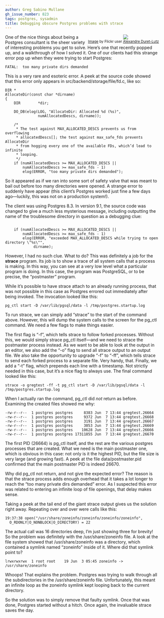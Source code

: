 ```yaml
---
author: Greg Sabino Mullane
gh_issue_number: 823
tags: postgres, sysadmin
title: Debugging obscure Postgres problems with strace
---
```




<div class="separator" style="clear: both; float: right; text-align: center;"><a href="/blog/2013/06/20/debugging-obscure-postgres-problems/image-0-big.jpeg" imageanchor="1" style="clear: right; margin-bottom: 1em; margin-left: 1em;"><img border="0" src="/blog/2013/06/20/debugging-obscure-postgres-problems/image-0.jpeg"/></a><br/><small><a href="https://www.flickr.com/photos/gadl/284995199/in/photolist-rbF9k/">
Image</a> by Flickr user <a href="https://www.flickr.com/photos/gadl/">Alexandre Duret-Lutz</a></small></div>

One of the nice things about being a Postgres consultant is the sheer 
variety of interesting problems you get to solve. Here’s one that 
recently popped up, and a walkthrough of how I solved it. One of 
our clients had this strange error pop up when they were trying 
to start Postgres:

```
FATAL:  too many private dirs demanded
```

This is a very rare and esoteric error. A peek at the source code showed 
that this error only appears in src/backend/storage/file/fd.c, like so:

```
DIR *
AllocateDir(const char *dirname)
{
    DIR        *dir;

    DO_DB(elog(LOG, "AllocateDir: Allocated %d (%s)",
               numAllocatedDescs, dirname));

    /*
     * The test against MAX_ALLOCATED_DESCS prevents us from overflowing
     * allocatedDescs[]; the test against max_safe_fds prevents AllocateDir
     * from hogging every one of the available FDs, which’d lead to infinite
     * looping.
     */
    if (numAllocatedDescs >= MAX_ALLOCATED_DESCS ||
        numAllocatedDescs >= max_safe_fds - 1)
        elog(ERROR, "too many private dirs demanded");
```

So it appeared as if we ran into some sort of safety valve that was meant to
bail out before too many directories were opened. A strange error to suddenly have
appear (this client’s Postgres worked just fine a few days ago—luckily,
this was not on a production system!).

The client was using Postgres 8.3. In version 9.1, the source code was changed to give
a much less mysterious message, including outputting the name of the
troublesome directory in question as a debugging clue:

```

    if (numAllocatedDescs >= MAX_ALLOCATED_DESCS ||
        numAllocatedDescs >= max_safe_fds - 1)
        elog(ERROR, "exceeded MAX_ALLOCATED_DESCS while trying to open directory \"%s\"",
             dirname);

```

However, I had no such clue. What to do? This was definitely a job for 
the **strace** program. Its job is to show a trace of all system calls 
that a process is making. In this way, you can see at a very low level 
what a particular program is doing. In this case, the program was PostgreSQL, or 
to be precise, the “postmaster” program.

While it’s possible to have strace attach to an already running process, 
that was not possible in this case as Postgres errored out immediately 
after being invoked. The invocation looked like this:

```
pg_ctl start -D /var/lib/pgsql/data -l /tmp/postgres.startup.log
```

To run strace, we can simply add “strace” to the start of the command 
above. However, this will dump the system calls to the screen 
for the pg_ctl command. We need a few flags to make things easier.

The first flag is “-f”, which tells strace to follow forked processes. 
Without this, we would simply strace pg_ctl itself—and we need to strace 
the postmaster process instead. As we want to be able to look at the output 
in an editor, we also add the “-o” flag to send all strace output to an output 
file. We also take the opportunity to upgrade “-f” to “-ff”, which tells strace to 
send each forked process to a separate file. Very handy, that. Finally, we 
add a “-t” flag, which prepends each line with a timestamp. Not strictly needed in this 
case, but it’s a nice flag to always use. The final command looked like this:

```
strace -o gregtest -ff -t pg_ctl start -D /var/lib/pgsql/data -l /tmp/postgres.startup.log
```

When I actually ran the command, pg_ctl did *not* return as before. Examining the created 
files showed me why:

```
-rw-r--r--  1 postgres postgres     8383 Jun  7 13:44 gregtest.26664
-rw-r--r--  1 postgres postgres     9372 Jun  7 13:44 gregtest.26668
-rw-r--r--  1 postgres postgres     3191 Jun  7 13:44 gregtest.26667
-rw-r--r--  1 postgres postgres     3053 Jun  7 13:44 gregtest.26669
-rw-r--r--  1 postgres postgres    10628 Jun  7 13:44 gregtest.26666
-rw-r--r--  1 postgres postgres 17311855 Jun  7 13:44 gregtest.26670
```

The first PID (26664) is pg_ctl itself, and the rest are the various postgres 
processes that are created. What we need is the main postmaster one, 
which is obvious in this case: not only is it the highest PID, 
but the file size is very large (and growing fast). A peek at the file 
data/postmaster.pid confirmed that the main postmaster PID is indeed 26670.

Why did pg_ctl not return, and not give the expected error? 
The reason is that the strace process adds enough overhead that it takes 
a lot longer to reach the “too many private dirs demanded” error. 
As I suspected this error was related to entering an infinite 
loop of file openings, that delay makes sense.

Taking a peek at the tail end of the giant strace output gives us the 
solution right away. Repeating over and over were calls like this:

```
19:37:38 open("/usr/share/zoneinfo/zoneinfo/zoneinfo/zoneinfo", 
  O_RDONLY|O_NONBLOCK|O_DIRECTORY) = 22
```

The actual call was 16 directories deep, I’m just showing three 
for brevity! So the problem was definitely with the /usr/share/zoneinfo file. 
A look at the file system showed that /usr/share/zoneinfo was a directory, 
which contained a symlink named “zoneinfo” inside of it. Where did that 
symlink point to?

```
lrwxrwxrwx  1 root root    19 Jun  3 05:45 zoneinfo -> /usr/share/zoneinfo
```

Whoops! That explains the problem. Postgres was trying to walk through all the subdirectories 
in the /usr/share/zoneinfo file. Unfortunately, this meant an infinite loop 
as the zoneinfo symlink kept looping back to the current directory.

So the solution was to simply remove that faulty symlink. Once that was done, 
Postgres started without a hitch. Once again, the invaluable strace 
saves the day.


